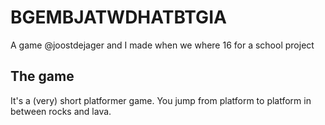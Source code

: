 # BGEMBJATWDHATBTGIA

 A game @joostdejager and I made when we where 16 for a school project
 
 ## The game
 
 It's a (very) short platformer game. You jump from platform to platform in between rocks and lava.
